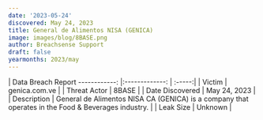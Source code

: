 ```yaml
---
date: '2023-05-24'
discovered: May 24, 2023
title: General de Alimentos NISA (GENICA)
image: images/blog/8BASE.png
author: Breachsense Support
draft: false
yearmonths: 2023/may
---
```



| Data Breach Report
------------:     |:-------------:    | :-----:|
| Victim      | genica.com.ve      | 
| Threat Actor      | 8BASE      | 
| Date Discovered      | May 24, 2023      | 
| Description      | General de Alimentos NISA CA (GENICA) is a company that operates in the Food & Beverages industry.      | 
| Leak Size      | Unknown      | 

